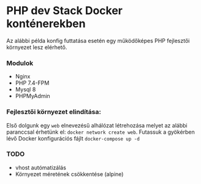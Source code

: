 # PHP dev Stack Docker konténerekben

Az alábbi példa konfig futtatása esetén egy működőképes PHP fejlesztői környezet lesz elérhető. 

### Modulok
* Nginx
* PHP 7.4-FPM
* Mysql 8
* PHPMyAdmin

### Fejlesztői környezet elindítása:

Első dolgunk egy `web` elnevezésű alhálózat létrehozása melyet az alábbi paranccsal érhetünk el: `docker network create web`. 
Futassuk a gyökérben lévő Docker konfigurációs fájlt `docker-compose up -d`

### TODO
* vhost autómatizálás
* Környezet méretének csökkentése (alpine)
